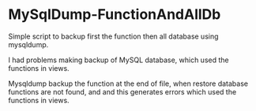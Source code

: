 MySqlDump-FunctionAndAllDb
==========================

Simple script to backup first the function then all database using mysqldump. 

I had problems making backup of MySQL database, which used the functions in views. 

Mysqldump backup the function at the end of file, when restore database functions are not found, and and this generates
errors which used the functions in views. 
